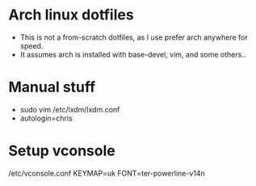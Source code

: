 # Arch linux dotfiles

- This is not a from-scratch dotfiles, as I use prefer arch anywhere for speed. 
- It assumes arch is installed with base-devel, vim, and some others..

# Manual stuff
- sudo vim /etc/lxdm/lxdm.conf
- autologin=chris

# Setup vconsole
/etc/vconsole.conf
KEYMAP=uk
FONT=ter-powerline-v14n

